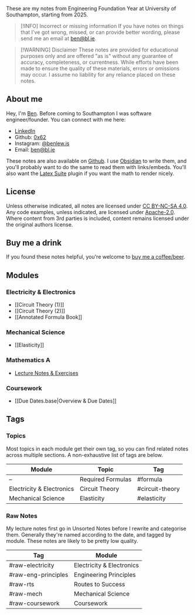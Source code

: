 These are my notes from Engineering Foundation Year at University of Southampton, starting from 2025. 

> [!INFO] Incorrect or missing information
> If you have notes on things that I've got wrong, missed, or can provide better wording, please send me an email at ben@bl.je. 

> [!WARNING] Disclaimer
> These notes are provided for educational purposes only and are offered "as is" without any guarantee of accuracy, completeness, or currentness. While efforts have been made to ensure the quality of these materials, errors or omissions may occur. I assume no liability for any reliance placed on these notes.

## About me

Hey, I'm [Ben](https://bl.je). Before coming to Southampton I was software engineer/founder. You can connect with me here:

- [LinkedIn](https://www.linkedin.com/in/benlewisjsy)
- Github: [0x62](https://github.com/0x62)
- Instagram: [@benlew.is](https://instagram.com/benlew.is)
- Email: ben@bl.je

These notes are also available on [Github](https://github.com/0x62/soton-efy-notes). I use [Obsidian](https://obsidian.md/) to write them, and you'll probably want to do the same to read them with links/embeds.  You'll also want the [Latex Suite](https://github.com/artisticat1/obsidian-latex-suite) plugin if you want the math to render nicely.

## License

Unless otherwise indicated, all notes are licensed under [CC BY-NC-SA 4.0](https://creativecommons.org/licenses/by-nc-sa/4.0/). Any code examples, unless indicated, are licensed under [Apache-2.0](https://opensource.org/license/apache-2-0). Where content from 3rd parties is included, content remains licensed under the original authors license.

## Buy me a drink

If you found these notes helpful, you're welcome to [buy me a coffee/beer](https://monzo.me/bl).

## Modules

### Electricity & Electronics

* [[Circuit Theory (1)]]
* [[Circuit Theory (2)]]
* [[Annotated Formula Book]]

### Mechanical Science

- [[Elasticity]]

### Mathematics A

*  [Lecture Notes & Exercises](https://spakula.github.io/fyA/)

### Coursework

* [[Due Dates.base|Overview & Due Dates]]

## Tags

### Topics

Most topics in each module get their own tag, so you can find related notes across multiple sections. A non-exhaustive list of tags are below.

| Module                    | Topic             | Tag             |
| ------------------------- | ----------------- | --------------- |
| –                         | Required Formulas | #formula        |
| Electricity & Electronics | Circuit Theory    | #circuit-theory |
| Mechanical Science        | Elasticity        | #elasticity     |
### Raw Notes

My lecture notes first go in Unsorted Notes before I rewrite and categorise them. Generally they're named according to the date, and tagged by module. These notes are likely to be pretty low quality.

| Tag                 | Module                    |
| ------------------- | ------------------------- |
| #raw-electricity    | Electricity & Electronics |
| #raw-eng-principles | Engineering Principles    |
| #raw-rts            | Routes to Success         |
| #raw-mech           | Mechanical Science        |
| #raw-coursework     | Coursework                |
